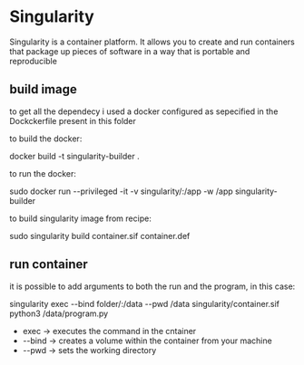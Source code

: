 # Singularity

Singularity is a container platform. It allows you to create and run containers that package up pieces of software in a way that is portable and reproducible

## build image

to get all the dependecy i used a docker configured as sepecified in the Dockckerfile present in this folder

to build the docker:

docker build -t singularity-builder .

to run the docker:

sudo docker run --privileged -it -v singularity/:/app -w /app singularity-builder

to build singularity image from recipe:

sudo singularity build container.sif container.def

## run container

it is possible to add arguments to both the run and the program, in this case:

singularity exec --bind folder/:/data --pwd /data singularity/container.sif python3 /data/program.py

- exec -> executes the command in the cntainer
- --bind -> creates a volume within the container from your machine
- --pwd -> sets the working directory
